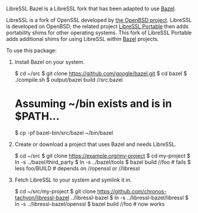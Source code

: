 LibreSSL Bazel is a LibreSSL fork that has been adapted to use [Bazel][1].

LibreSSL is a fork of OpenSSL developed by [the OpenBSD project][2].  LibreSSL
is developed on OpenBSD; the related project [LibreSSL Portable][3] then adds
portability shims for other operating systems.  This fork of LibreSSL Portable
adds additional shims for using LibreSSL within [Bazel][1] projects.

To use this package:

  1.  Install Bazel on your system.

      $ cd ~/src
      $ git clone https://github.com/google/bazel.git
      $ cd bazel
      $ ./compile.sh
      $ output/bazel build //src:bazel
      # Assuming ~/bin exists and is in $PATH...
      $ cp -pf bazel-bin/src/bazel ~/bin/bazel

  2.  Create or download a project that uses Bazel and needs LibreSSL.

      $ cd ~/src
      $ git clone https://example.org/my-project
      $ cd my-project
      $ ln -s ../bazel/third_party
      $ ln -s ../bazel/tools
      $ bazel build //foo  # fails
      $ less foo/BUILD  # depends on //openssl or //libressl

  3.  Fetch LibreSSL to your system and symlink it in.

      $ cd ~/src/my-project
      $ git clone https://github.com/chronos-tachyon/libressl-bazel ../libressl-bazel
      $ ln -s ../libressl-bazel/libressl
      $ ln -s ../libressl-bazel/openssl
      $ bazel build //foo  # now works

[1]: http://bazel.io/
[2]: http://www.openbsd.org/
[3]: https://github.com/libressl-portable/portable
